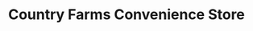 ---
title: "Country Farms Convenience Store"
url: /willingboro/country-farms-convenience-store/
shop: convenience
---